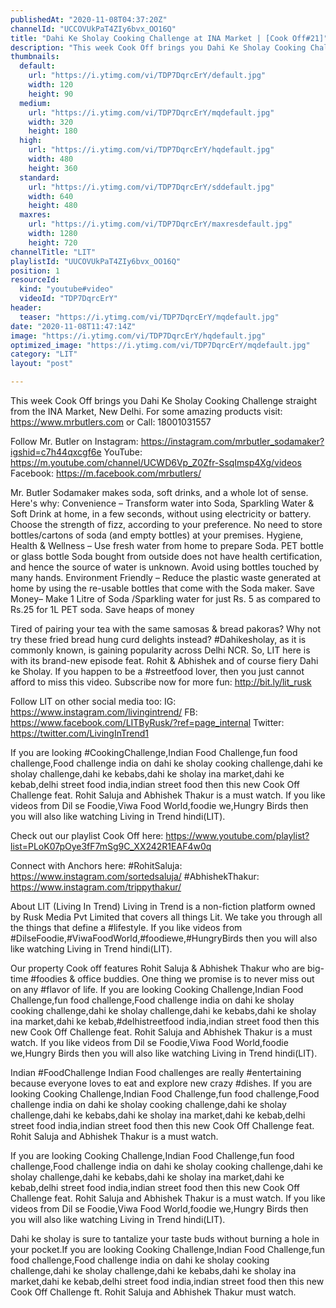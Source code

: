 ```yaml
---
publishedAt: "2020-11-08T04:37:20Z"
channelId: "UCCOVUkPaT4ZIy6bvx_OO16Q"
title: "Dahi Ke Sholay Cooking Challenge at INA Market | [Cook Off#21]"
description: "This week Cook Off brings you Dahi Ke Sholay Cooking Challenge straight from the INA Market, New Delhi. \nFor some amazing products visit: https://www.mrbutlers.com or Call: 18001031557\n\nFollow Mr. Butler on Instagram: https://instagram.com/mrbutler_sodamaker?igshid=c7h44qxcgf6e\nYouTube: https://m.youtube.com/channel/UCWD6Vp_Z0Zfr-SsqImsp4Xg/videos\nFacebook: https://m.facebook.com/mrbutlers/\n\nMr. Butler Sodamaker makes soda, soft drinks, and a whole lot of sense. Here's why: \nConvenience – Transform water into Soda, Sparkling Water & Soft Drink at home, in a few seconds, without using electricity or battery. Choose the strength of fizz, according to your preference. No need to store bottles/cartons of soda (and empty bottles) at your premises.\nHygiene, Health & Wellness – Use fresh water from home to prepare Soda. PET bottle or glass bottle Soda bought from outside does not have health certification, and hence the source of water is unknown. Avoid using bottles touched by many hands.\nEnvironment Friendly – Reduce the plastic waste generated at home by using the re-usable bottles that come with the Soda maker.\nSave Money– Make 1 Litre of Soda /Sparkling water for just Rs. 5 as compared to Rs.25 for 1L PET soda. Save heaps of money\n\nTired of pairing your tea with the same samosas & bread pakoras? Why not try these fried bread hung curd delights instead? #Dahikesholay, as it is commonly known, is gaining popularity across Delhi NCR. So, LIT here is with its brand-new episode feat. Rohit & Abhishek and of course fiery Dahi ke Sholay. If you happen to be a #streetfood lover, then you just cannot afford to miss this video. Subscribe now for more fun: http://bit.ly/lit_rusk\n\nFollow LIT on other social media too:\nIG: https://www.instagram.com/livingintrend/\nFB: https://www.facebook.com/LITByRusk/?ref=page_internal \nTwitter: https://twitter.com/LivingInTrend1\n\nIf you are looking #CookingChallenge,Indian Food Challenge,fun food challenge,Food challenge india on dahi ke sholay cooking challenge,dahi ke sholay challenge,dahi ke kebabs,dahi ke sholay ina market,dahi ke kebab,delhi street food india,indian street food then this new Cook Off Challenge feat. Rohit Saluja and Abhishek Thakur is a must watch. If you like videos from Dil se Foodie,Viwa Food World,foodie we,Hungry Birds then you will also like watching Living in Trend hindi(LIT).\n\nCheck out our playlist Cook Off here: https://www.youtube.com/playlist?list=PLoK07pOye3fF7mSg9C_XX242R1EAF4w0q\n\nConnect with Anchors here:\n#RohitSaluja: https://www.instagram.com/sortedsaluja/\n#AbhishekThakur: https://www.instagram.com/trippythakur/\n\nAbout LIT (Living In Trend)\nLiving in Trend is a non-fiction platform owned by Rusk Media Pvt Limited that covers all things Lit. We take you through all the things that define a #lifestyle. If you like videos from #DilseFoodie,#ViwaFoodWorld,#foodiewe,#HungryBirds then you will also like watching Living in Trend hindi(LIT).\n\nOur property Cook off features Rohit Saluja & Abhishek Thakur who are big-time #foodies & office buddies. One thing we promise is to never miss out on any #flavor of life. If you are looking Cooking Challenge,Indian Food Challenge,fun food challenge,Food challenge india on dahi ke sholay cooking challenge,dahi ke sholay challenge,dahi ke kebabs,dahi ke sholay ina market,dahi ke kebab,#delhistreetfood india,indian street food then this new Cook Off Challenge feat. Rohit Saluja and Abhishek Thakur is a must watch. If you like videos from Dil se Foodie,Viwa Food World,foodie we,Hungry Birds then you will also like watching Living in Trend hindi(LIT).\n\nIndian #FoodChallenge\nIndian Food challenges are really #entertaining because everyone loves to eat and explore new crazy #dishes. If you are looking Cooking Challenge,Indian Food Challenge,fun food challenge,Food challenge india on dahi ke sholay cooking challenge,dahi ke sholay challenge,dahi ke kebabs,dahi ke sholay ina market,dahi ke kebab,delhi street food india,indian street food then this new Cook Off Challenge feat. Rohit Saluja and Abhishek Thakur is a must watch. \n\nIf you are looking Cooking Challenge,Indian Food Challenge,fun food challenge,Food challenge india on dahi ke sholay cooking challenge,dahi ke sholay challenge,dahi ke kebabs,dahi ke sholay ina market,dahi ke kebab,delhi street food india,indian street food then this new Cook Off Challenge feat. Rohit Saluja and Abhishek Thakur is a must watch. If you like videos from Dil se Foodie,Viwa Food World,foodie we,Hungry Birds then you will also like watching Living in Trend hindi(LIT).\n\nDahi ke sholay is sure to tantalize your taste buds without burning a hole in your pocket.If you are looking Cooking Challenge,Indian Food Challenge,fun food challenge,Food challenge india on dahi ke sholay cooking challenge,dahi ke sholay challenge,dahi ke kebabs,dahi ke sholay ina market,dahi ke kebab,delhi street food india,indian street food then this new Cook Off Challenge ft. Rohit Saluja and Abhishek Thakur must watch."
thumbnails:
  default:
    url: "https://i.ytimg.com/vi/TDP7DqrcErY/default.jpg"
    width: 120
    height: 90
  medium:
    url: "https://i.ytimg.com/vi/TDP7DqrcErY/mqdefault.jpg"
    width: 320
    height: 180
  high:
    url: "https://i.ytimg.com/vi/TDP7DqrcErY/hqdefault.jpg"
    width: 480
    height: 360
  standard:
    url: "https://i.ytimg.com/vi/TDP7DqrcErY/sddefault.jpg"
    width: 640
    height: 480
  maxres:
    url: "https://i.ytimg.com/vi/TDP7DqrcErY/maxresdefault.jpg"
    width: 1280
    height: 720
channelTitle: "LIT"
playlistId: "UUCOVUkPaT4ZIy6bvx_OO16Q"
position: 1
resourceId:
  kind: "youtube#video"
  videoId: "TDP7DqrcErY"
header:
  teaser: "https://i.ytimg.com/vi/TDP7DqrcErY/mqdefault.jpg"
date: "2020-11-08T11:47:14Z"
image: "https://i.ytimg.com/vi/TDP7DqrcErY/hqdefault.jpg"
optimized_image: "https://i.ytimg.com/vi/TDP7DqrcErY/mqdefault.jpg"
category: "LIT"
layout: "post"

---
```

This week Cook Off brings you Dahi Ke Sholay Cooking Challenge straight from the INA Market, New Delhi. 
For some amazing products visit: https://www.mrbutlers.com or Call: 18001031557

Follow Mr. Butler on Instagram: https://instagram.com/mrbutler_sodamaker?igshid=c7h44qxcgf6e
YouTube: https://m.youtube.com/channel/UCWD6Vp_Z0Zfr-SsqImsp4Xg/videos
Facebook: https://m.facebook.com/mrbutlers/

Mr. Butler Sodamaker makes soda, soft drinks, and a whole lot of sense. Here's why: 
Convenience – Transform water into Soda, Sparkling Water & Soft Drink at home, in a few seconds, without using electricity or battery. Choose the strength of fizz, according to your preference. No need to store bottles/cartons of soda (and empty bottles) at your premises.
Hygiene, Health & Wellness – Use fresh water from home to prepare Soda. PET bottle or glass bottle Soda bought from outside does not have health certification, and hence the source of water is unknown. Avoid using bottles touched by many hands.
Environment Friendly – Reduce the plastic waste generated at home by using the re-usable bottles that come with the Soda maker.
Save Money– Make 1 Litre of Soda /Sparkling water for just Rs. 5 as compared to Rs.25 for 1L PET soda. Save heaps of money

Tired of pairing your tea with the same samosas & bread pakoras? Why not try these fried bread hung curd delights instead? #Dahikesholay, as it is commonly known, is gaining popularity across Delhi NCR. So, LIT here is with its brand-new episode feat. Rohit & Abhishek and of course fiery Dahi ke Sholay. If you happen to be a #streetfood lover, then you just cannot afford to miss this video. Subscribe now for more fun: http://bit.ly/lit_rusk

Follow LIT on other social media too:
IG: https://www.instagram.com/livingintrend/
FB: https://www.facebook.com/LITByRusk/?ref=page_internal 
Twitter: https://twitter.com/LivingInTrend1

If you are looking #CookingChallenge,Indian Food Challenge,fun food challenge,Food challenge india on dahi ke sholay cooking challenge,dahi ke sholay challenge,dahi ke kebabs,dahi ke sholay ina market,dahi ke kebab,delhi street food india,indian street food then this new Cook Off Challenge feat. Rohit Saluja and Abhishek Thakur is a must watch. If you like videos from Dil se Foodie,Viwa Food World,foodie we,Hungry Birds then you will also like watching Living in Trend hindi(LIT).

Check out our playlist Cook Off here: https://www.youtube.com/playlist?list=PLoK07pOye3fF7mSg9C_XX242R1EAF4w0q

Connect with Anchors here:
#RohitSaluja: https://www.instagram.com/sortedsaluja/
#AbhishekThakur: https://www.instagram.com/trippythakur/

About LIT (Living In Trend)
Living in Trend is a non-fiction platform owned by Rusk Media Pvt Limited that covers all things Lit. We take you through all the things that define a #lifestyle. If you like videos from #DilseFoodie,#ViwaFoodWorld,#foodiewe,#HungryBirds then you will also like watching Living in Trend hindi(LIT).

Our property Cook off features Rohit Saluja & Abhishek Thakur who are big-time #foodies & office buddies. One thing we promise is to never miss out on any #flavor of life. If you are looking Cooking Challenge,Indian Food Challenge,fun food challenge,Food challenge india on dahi ke sholay cooking challenge,dahi ke sholay challenge,dahi ke kebabs,dahi ke sholay ina market,dahi ke kebab,#delhistreetfood india,indian street food then this new Cook Off Challenge feat. Rohit Saluja and Abhishek Thakur is a must watch. If you like videos from Dil se Foodie,Viwa Food World,foodie we,Hungry Birds then you will also like watching Living in Trend hindi(LIT).

Indian #FoodChallenge
Indian Food challenges are really #entertaining because everyone loves to eat and explore new crazy #dishes. If you are looking Cooking Challenge,Indian Food Challenge,fun food challenge,Food challenge india on dahi ke sholay cooking challenge,dahi ke sholay challenge,dahi ke kebabs,dahi ke sholay ina market,dahi ke kebab,delhi street food india,indian street food then this new Cook Off Challenge feat. Rohit Saluja and Abhishek Thakur is a must watch. 

If you are looking Cooking Challenge,Indian Food Challenge,fun food challenge,Food challenge india on dahi ke sholay cooking challenge,dahi ke sholay challenge,dahi ke kebabs,dahi ke sholay ina market,dahi ke kebab,delhi street food india,indian street food then this new Cook Off Challenge feat. Rohit Saluja and Abhishek Thakur is a must watch. If you like videos from Dil se Foodie,Viwa Food World,foodie we,Hungry Birds then you will also like watching Living in Trend hindi(LIT).

Dahi ke sholay is sure to tantalize your taste buds without burning a hole in your pocket.If you are looking Cooking Challenge,Indian Food Challenge,fun food challenge,Food challenge india on dahi ke sholay cooking challenge,dahi ke sholay challenge,dahi ke kebabs,dahi ke sholay ina market,dahi ke kebab,delhi street food india,indian street food then this new Cook Off Challenge ft. Rohit Saluja and Abhishek Thakur must watch.